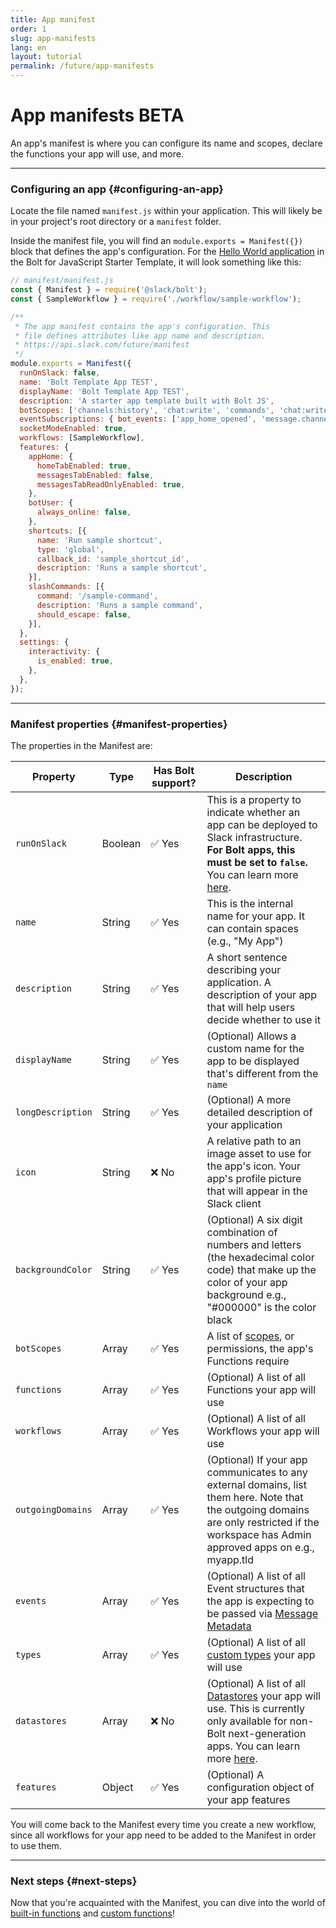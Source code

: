```yaml
---
title: App manifest
order: 1
slug: app-manifests
lang: en
layout: tutorial
permalink: /future/app-manifests
---
```

# App manifests <span class="label-beta">BETA</span>

<div class="section-content">
An app's manifest is where you can configure its name and scopes, declare the functions your app will use, and more.
</div>

---

### Configuring an app {#configuring-an-app}

Locate the file named `manifest.js` within your application. This will likely be in your project's root directory or a `manifest` folder. 

Inside the manifest file, you will find an `module.exports = Manifest({})` block that defines the app's configuration. For the [Hello World application](https://github.com/slack-samples/bolt-js-starter-template/tree/future) in the Bolt for JavaScript Starter Template, it will look something like this:

```javascript
// manifest/manifest.js
const { Manifest } = require('@slack/bolt');
const { SampleWorkflow } = require('./workflow/sample-workflow');

/**
 * The app manifest contains the app's configuration. This
 * file defines attributes like app name and description.
 * https://api.slack.com/future/manifest
 */
module.exports = Manifest({
  runOnSlack: false,
  name: 'Bolt Template App TEST',
  displayName: 'Bolt Template App TEST',
  description: 'A starter app template built with Bolt JS',
  botScopes: ['channels:history', 'chat:write', 'commands', 'chat:write.public'],
  eventSubscriptions: { bot_events: ['app_home_opened', 'message.channels'] },
  socketModeEnabled: true,
  workflows: [SampleWorkflow],
  features: {
    appHome: {
      homeTabEnabled: true,
      messagesTabEnabled: false,
      messagesTabReadOnlyEnabled: true,
    },
    botUser: {
      always_online: false,
    },
    shortcuts: [{
      name: 'Run sample shortcut',
      type: 'global',
      callback_id: 'sample_shortcut_id',
      description: 'Runs a sample shortcut',
    }],
    slashCommands: [{
      command: '/sample-command',
      description: 'Runs a sample command',
      should_escape: false,
    }],
  },
  settings: {
    interactivity: {
      is_enabled: true,
    },
  },
});
```
---

### Manifest properties {#manifest-properties}

The properties in the Manifest are:

|Property|Type|Has Bolt support?|Description|
|---|---|---|---|
| `runOnSlack` | Boolean |  ✅ Yes | This is a property to indicate whether an app can be deployed to Slack infrastructure. **For Bolt apps, this must be set to `false`.** You can learn more [here](/bolt-js/future/getting-started#next-gen). |
| `name` | String | ✅ Yes | This is the internal name for your app. It can contain spaces (e.g., "My App") |
| `description` |String| ✅ Yes | A short sentence describing your application. A description of your app that will help users decide whether to use it |
| `displayName` | String | ✅ Yes | (Optional) Allows a custom name for the app to be displayed that's different from the `name` |
| `longDescription` | String | ✅ Yes | (Optional) A more detailed description of your application |
| `icon` | String | ❌ No | A relative path to an image asset to use for the app's icon. Your app's profile picture that will appear in the Slack client |
| `backgroundColor` | String | ✅ Yes | (Optional) A six digit combination of numbers and letters (the hexadecimal color code) that make up the color of your app background e.g., "#000000" is the color black |
| `botScopes` | Array<string> | ✅ Yes | A list of [scopes](/scopes), or permissions, the app's Functions require |
| `functions` | Array | ✅ Yes | (Optional) A list of all Functions your app will use |
| `workflows` | Array | ✅ Yes | (Optional) A list of all Workflows your app will use |
| `outgoingDomains` | Array<string> | ✅ Yes | (Optional) If your app communicates to any external domains, list them here. Note that the outgoing domains are only restricted if the workspace has Admin approved apps on e.g., myapp.tld |
| `events` | Array | ✅ Yes | (Optional) A list of all Event structures that the app is expecting to be passed via [Message Metadata](/metadata/using) |
| `types` | Array | ✅ Yes | (Optional) A list of all [custom types](https://api.slack.com/future/types/custom) your app will use |
| `datastores` | Array | ❌ No | (Optional) A list of all [Datastores](https://api.slack.com/future/datastores) your app will use. This is currently only available for non-Bolt next-generation apps. You can learn more [here](/bolt-js/future/getting-started#next-gen).  |
| `features` | Object | ✅ Yes | (Optional)  A configuration object of your app features |

You will come back to the Manifest every time you create a new workflow, since all workflows for your app need to be added to the Manifest in order to use them.

---

### Next steps {#next-steps}

Now that you're acquainted with the Manifest, you can dive into the world of [built-in functions](/bolt-js/future/built-in-functions) and [custom functions](/bolt-js/future/custom-functions)!
